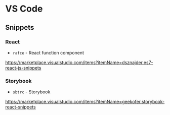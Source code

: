 # VS Code

## Snippets

### React

- `rafce` - React function component

https://marketplace.visualstudio.com/items?itemName=dsznajder.es7-react-js-snippets

### Storybook

- `sbtrc` - Storybook

https://marketplace.visualstudio.com/items?itemName=geekofer.storybook-react-snippets

